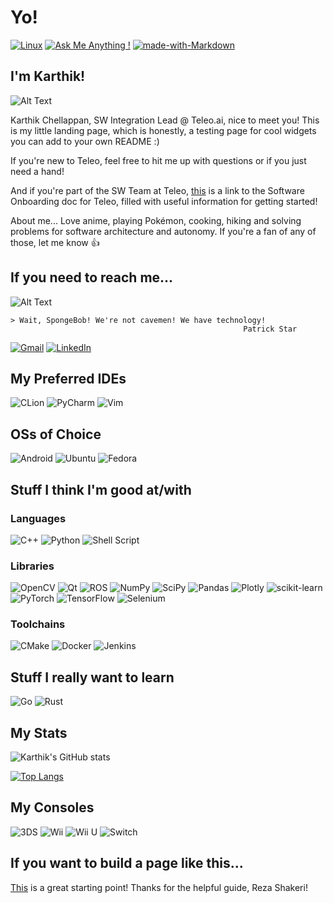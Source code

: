 # Yo!

<!--
**karthikteleo/karthikteleo** is a ✨ _special_ ✨ repository because its `README.md` (this file) appears on your GitHub profile.

Here are some ideas to get you started:

- 🔭 I’m currently working on ...
- 🌱 I’m currently learning ...
- 👯 I’m looking to collaborate on ...
- 🤔 I’m looking for help with ...
- 💬 Ask me about ...
- 📫 How to reach me: ...
- 😄 Pronouns: ...
- ⚡ Fun fact: ...
-->

[![Linux](https://svgshare.com/i/Zhy.svg)](https://svgshare.com/i/Zhy.svg) [![Ask Me Anything !](https://img.shields.io/badge/Ask%20me-anything-1abc9c.svg)](https://GitHub.com/Naereen/ama) [![made-with-Markdown](https://img.shields.io/badge/Made%20with-Markdown-1f425f.svg)](http://commonmark.org)

## I'm Karthik!

![Alt Text](https://c.tenor.com/v7Z6_aeZ1ocAAAAC/patrick-star-idk.gif)

Karthik Chellappan, SW Integration Lead @ Teleo.ai, nice to meet you! This is my little landing page, which is honestly, a testing page for cool widgets you can add to your own README :) 

If you're new to Teleo, feel free to hit me up with questions or if you just need a hand!

And if you're part of the SW Team at Teleo, [this](https://docs.google.com/document/d/1FgmpanK8kspfyUwyIuF9PGqmXrvH_pTE3bDSvHaadAE/edit?usp=sharing) is a link to the Software Onboarding doc for Teleo, filled with useful information for getting started!

About me... Love anime, playing Pokémon, cooking, hiking and solving problems for software architecture and autonomy. If you're a fan of any of those, let me know 👍

## If you need to reach me...

![Alt Text](https://c.tenor.com/enLBClxEcWMAAAAC/spongebob-technology.gif)

```
> Wait, SpongeBob! We're not cavemen! We have technology!
                                                    Patrick Star
```

[![Gmail](https://img.shields.io/badge/Gmail-D14836?style=for-the-badge&logo=gmail&logoColor=white)](mailto:karthik@teleo.ai) [![LinkedIn](https://img.shields.io/badge/linkedin-%230077B5.svg?style=for-the-badge&logo=linkedin&logoColor=white)](https://www.linkedin.com/in/karthikchellappan)

## My Preferred IDEs

![CLion](https://img.shields.io/badge/CLion-black?style=for-the-badge&logo=clion&logoColor=white) ![PyCharm](https://img.shields.io/badge/pycharm-143?style=for-the-badge&logo=pycharm&logoColor=black&color=black&labelColor=green) ![Vim](https://img.shields.io/badge/VIM-%2311AB00.svg?style=for-the-badge&logo=vim&logoColor=white)

## OSs of Choice

![Android](https://img.shields.io/badge/Android-3DDC84?style=for-the-badge&logo=android&logoColor=white) ![Ubuntu](https://img.shields.io/badge/Ubuntu-E95420?style=for-the-badge&logo=ubuntu&logoColor=white) ![Fedora](https://img.shields.io/badge/Fedora-294172?style=for-the-badge&logo=fedora&logoColor=white)

## Stuff I think I'm good at/with

### Languages

![C++](https://img.shields.io/badge/c++-%2300599C.svg?style=for-the-badge&logo=c%2B%2B&logoColor=white) ![Python](https://img.shields.io/badge/python-3670A0?style=for-the-badge&logo=python&logoColor=ffdd54) ![Shell Script](https://img.shields.io/badge/shell_script-%23121011.svg?style=for-the-badge&logo=gnu-bash&logoColor=white) 

### Libraries

![OpenCV](https://img.shields.io/badge/opencv-%23white.svg?style=for-the-badge&logo=opencv&logoColor=white) ![Qt](https://img.shields.io/badge/Qt-%23217346.svg?style=for-the-badge&logo=Qt&logoColor=white) ![ROS](https://img.shields.io/badge/ros-%230A0FF9.svg?style=for-the-badge&logo=ros&logoColor=white) ![NumPy](https://img.shields.io/badge/numpy-%23013243.svg?style=for-the-badge&logo=numpy&logoColor=white) ![SciPy](https://img.shields.io/badge/SciPy-%230C55A5.svg?style=for-the-badge&logo=scipy&logoColor=%white) ![Pandas](https://img.shields.io/badge/pandas-%23150458.svg?style=for-the-badge&logo=pandas&logoColor=white)  ![Plotly](https://img.shields.io/badge/Plotly-%233F4F75.svg?style=for-the-badge&logo=plotly&logoColor=white) ![scikit-learn](https://img.shields.io/badge/scikit--learn-%23F7931E.svg?style=for-the-badge&logo=scikit-learn&logoColor=white) ![PyTorch](https://img.shields.io/badge/PyTorch-%23EE4C2C.svg?style=for-the-badge&logo=PyTorch&logoColor=white) ![TensorFlow](https://img.shields.io/badge/TensorFlow-%23FF6F00.svg?style=for-the-badge&logo=TensorFlow&logoColor=white) ![Selenium](https://img.shields.io/badge/-selenium-%43B02A?style=for-the-badge&logo=selenium&logoColor=white)

### Toolchains

![CMake](https://img.shields.io/badge/CMake-%23008FBA.svg?style=for-the-badge&logo=cmake&logoColor=white) ![Docker](https://img.shields.io/badge/docker-%230db7ed.svg?style=for-the-badge&logo=docker&logoColor=white) ![Jenkins](https://img.shields.io/badge/jenkins-%232C5263.svg?style=for-the-badge&logo=jenkins&logoColor=white)

## Stuff I really want to learn

![Go](https://img.shields.io/badge/go-%2300ADD8.svg?style=for-the-badge&logo=go&logoColor=white) ![Rust](https://img.shields.io/badge/rust-%23000000.svg?style=for-the-badge&logo=rust&logoColor=white)

## My Stats

![Karthik's GitHub stats](https://github-readme-stats.vercel.app/api?username=karthikteleo&show_icons=true&theme=dark)

[![Top Langs](https://github-readme-stats.vercel.app/api/top-langs/?username=karthikteleo&layout=compact)](https://github.com/anuraghazra/github-readme-stats)

## My Consoles

![3DS](https://img.shields.io/badge/3DS-D12228?style=for-the-badge&logo=nintendo-3ds&logoColor=white) ![Wii](https://img.shields.io/badge/Wii-8B8B8B?style=for-the-badge&logo=wii&logoColor=white) ![Wii U](https://img.shields.io/badge/Wii%20U-8B8B8B?style=for-the-badge&logo=wiiu&logoColor=white) ![Switch](https://img.shields.io/badge/Switch-E60012?style=for-the-badge&logo=nintendo-switch&logoColor=white)

## If you want to build a page like this...

[This](https://github.com/rzashakeri/beautify-github-profile) is a great starting point! Thanks for the helpful guide, Reza Shakeri!
